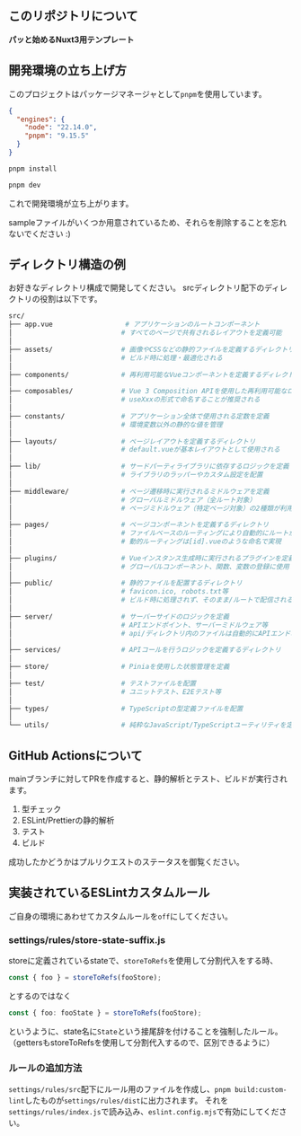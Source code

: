 ## このリポジトリについて

**パッと始めるNuxt3用テンプレート**

## 開発環境の立ち上げ方

このプロジェクトはパッケージマネージャとして`pnpm`を使用しています。

```json
{
  "engines": {
    "node": "22.14.0",
    "pnpm": "9.15.5"
  }
}
```

```bash
pnpm install
```

```bash
pnpm dev
```

これで開発環境が立ち上がります。

sampleファイルがいくつか用意されているため、それらを削除することを忘れないでください :)

## ディレクトリ構造の例

お好きなディレクトリ構成で開発してください。
srcディレクトリ配下のディレクトリの役割は以下です。

```bash
src/
├── app.vue                  # アプリケーションのルートコンポーネント
│                           # すべてのページで共有されるレイアウトを定義可能
│
├── assets/                 # 画像やCSSなどの静的ファイルを定義するディレクトリ
│                           # ビルド時に処理・最適化される
│
├── components/             # 再利用可能なVueコンポーネントを定義するディレクトリ
│
├── composables/            # Vue 3 Composition APIを使用した再利用可能なロジックを定義
│                           # useXxxの形式で命名することが推奨される
│
├── constants/              # アプリケーション全体で使用される定数を定義
│                           # 環境変数以外の静的な値を管理
│
├── layouts/                # ページレイアウトを定義するディレクトリ
│                           # default.vueが基本レイアウトとして使用される
│
├── lib/                    # サードパーティライブラリに依存するロジックを定義
│                           # ライブラリのラッパーやカスタム設定を配置
│
├── middleware/             # ページ遷移時に実行されるミドルウェアを定義
│                           # グローバルミドルウェア（全ルート対象）
│                           # ページミドルウェア（特定ページ対象）の2種類が利用可能
│
├── pages/                  # ページコンポーネントを定義するディレクトリ
│                           # ファイルベースのルーティングにより自動的にルートが生成される
│                           # 動的ルーティングは[id].vueのような命名で実現
│
├── plugins/                # Vueインスタンス生成時に実行されるプラグインを定義
│                           # グローバルコンポーネント、関数、変数の登録に使用
│
├── public/                 # 静的ファイルを配置するディレクトリ
│                           # favicon.ico, robots.txt等
│                           # ビルド時に処理されず、そのまま/ルートで配信される
│
├── server/                 # サーバーサイドのロジックを定義
│                           # APIエンドポイント、サーバーミドルウェア等
│                           # api/ディレクトリ内のファイルは自動的にAPIエンドポイントとして扱われる
│
├── services/               # APIコールを行うロジックを定義するディレクトリ
│
├── store/                  # Piniaを使用した状態管理を定義
│
├── test/                   # テストファイルを配置
│                           # ユニットテスト、E2Eテスト等
│
├── types/                  # TypeScriptの型定義ファイルを配置
│
└── utils/                  # 純粋なJavaScript/TypeScriptユーティリティを定義
```

## GitHub Actionsについて

mainブランチに対してPRを作成すると、静的解析とテスト、ビルドが実行されます。

1. 型チェック
2. ESLint/Prettierの静的解析
3. テスト
4. ビルド

成功したかどうかはプルリクエストのステータスを御覧ください。

## 実装されているESLintカスタムルール

ご自身の環境にあわせてカスタムルールを`off`にしてください。

### settings/rules/store-state-suffix.js

storeに定義されているstateで、`storeToRefs`を使用して分割代入をする時、

```ts
const { foo } = storeToRefs(fooStore);
```

とするのではなく

```ts
const { foo: fooState } = storeToRefs(fooStore);
```

というように、state名に`State`という接尾辞を付けることを強制したルール。
（gettersもstoreToRefsを使用して分割代入するので、区別できるように）

### ルールの追加方法

`settings/rules/src`配下にルール用のファイルを作成し、`pnpm build:custom-lint`したものが`settings/rules/dist`に出力されます。
それを`settings/rules/index.js`で読み込み、`eslint.config.mjs`で有効にしてください。
